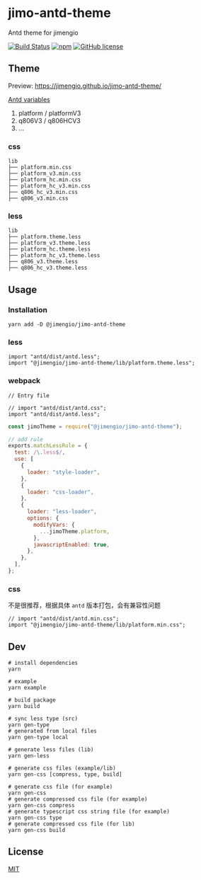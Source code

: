 # jimo-antd-theme

Antd theme for jimengio

[![Build Status](https://travis-ci.org/jimengio/jimo-antd-theme.svg?branch=master)](https://travis-ci.org/jimengio/jimo-antd-theme)
[![npm](https://img.shields.io/npm/v/@jimengio/jimo-antd-theme.svg)](https://www.npmjs.com/package/@jimengio/jimo-antd-theme)
[![GitHub license](https://img.shields.io/github/license/jimengio/jimo-antd-theme)](./LICENSE)

## Theme

Preview: https://jimengio.github.io/jimo-antd-theme/

[Antd variables](https://github.com/ant-design/ant-design/blob/master/components/style/themes/default.less)

1. platform / platformV3
2. q806V3 / q806HCV3
3. ...

### css

```shell
lib
├── platform.min.css
├── platform_v3.min.css
├── platform_hc.min.css
├── platform_hc_v3.min.css
├── q806_hc_v3.min.css
├── q806_v3.min.css
```

### less

```shell
lib
├── platform.theme.less
├── platform_v3.theme.less
├── platform_hc.theme.less
├── platform_hc_v3.theme.less
├── q806_v3.theme.less
├── q806_hc_v3.theme.less
```

## Usage

### Installation

```shell
yarn add -D @jimengio/jimo-antd-theme
```

### less

```tsx
import "antd/dist/antd.less";
import "@jimengio/jimo-antd-theme/lib/platform.theme.less";
```

### webpack

```tsx
// Entry file

// import "antd/dist/antd.css";
import "antd/dist/antd.less";
```

```js
const jimoTheme = require("@jimengio/jimo-antd-theme");

// add rule
exports.matchLessRule = {
  test: /\.less$/,
  use: [
    {
      loader: "style-loader",
    },
    {
      loader: "css-loader",
    },
    {
      loader: "less-loader",
      options: {
        modifyVars: {
          ...jimoTheme.platform,
        },
        javascriptEnabled: true,
      },
    },
  ],
};
```

### css

不是很推荐，根据具体 `antd` 版本打包，会有兼容性问题

```tsx
// import "antd/dist/antd.min.css";
import "@jimengio/jimo-antd-theme/lib/platform.min.css";
```

## Dev

```
# install dependencies
yarn

# example
yarn example

# build package
yarn build

# sync less type (src)
yarn gen-type
# generated from local files
yarn gen-type local

# generate less files (lib)
yarn gen-less

# generate css files (example/lib)
yarn gen-css [compress, type, build]

# generate css file (for example)
yarn gen-css
# generate compressed css file (for example)
yarn gen-css compress
# generate typescript css string file (for example)
yarn gen-css type
# generate compressed css file (for lib)
yarn gen-css build

```

## License

[MIT](./LICENSE)
